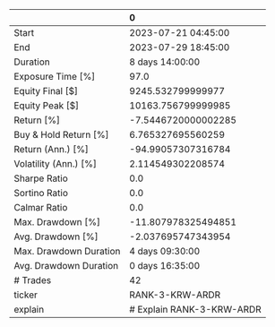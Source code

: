 |                        | 0                         |
|:-----------------------|:--------------------------|
| Start                  | 2023-07-21 04:45:00       |
| End                    | 2023-07-29 18:45:00       |
| Duration               | 8 days 14:00:00           |
| Exposure Time [%]      | 97.0                      |
| Equity Final [$]       | 9245.532799999977         |
| Equity Peak [$]        | 10163.756799999985        |
| Return [%]             | -7.5446720000002285       |
| Buy & Hold Return [%]  | 6.765327695560259         |
| Return (Ann.) [%]      | -94.99057307316784        |
| Volatility (Ann.) [%]  | 2.114549302208574         |
| Sharpe Ratio           | 0.0                       |
| Sortino Ratio          | 0.0                       |
| Calmar Ratio           | 0.0                       |
| Max. Drawdown [%]      | -11.807978325494851       |
| Avg. Drawdown [%]      | -2.037695747343954        |
| Max. Drawdown Duration | 4 days 09:30:00           |
| Avg. Drawdown Duration | 0 days 16:35:00           |
| # Trades               | 42                        |
| ticker                 | RANK-3-KRW-ARDR           |
| explain                | # Explain RANK-3-KRW-ARDR |